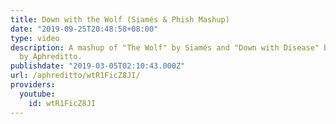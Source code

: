 ```yaml
---
title: Down with the Wolf (Siamés & Phish Mashup)
date: "2019-09-25T20:48:58+08:00"
type: video
description: A mashup of "The Wolf" by Siamés and "Down with Disease" by Phish, performed
  by Aphreditto.
publishdate: "2019-03-05T02:10:43.000Z"
url: /aphreditto/wtR1FicZ8JI/
providers:
  youtube:
    id: wtR1FicZ8JI
---
```

